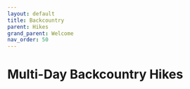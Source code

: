 ```yaml
---
layout: default
title: Backcountry
parent: Hikes
grand_parent: Welcome
nav_order: 50
---
```

# Multi-Day Backcountry Hikes